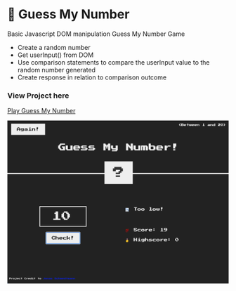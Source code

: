 # 🔎 Guess My Number
Basic Javascript DOM manipulation Guess My Number Game

* Create a random number
* Get userInput() from DOM
* Use comparison statements to compare the userInput value to the random number generated
* Create response in relation to comparison outcome

### View Project here

[Play Guess My Number](http://github.com)

![Guess My Number](project.png)
